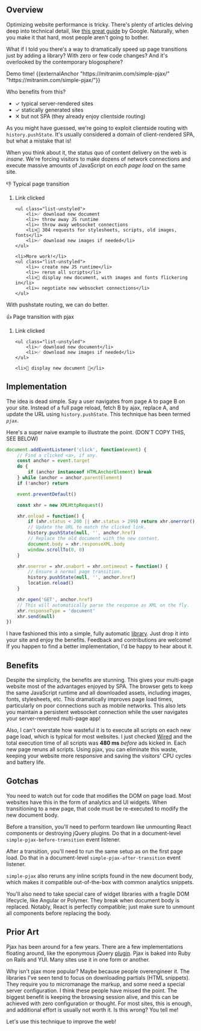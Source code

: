 ## Overview

Optimizing website performance is tricky. There's plenty of articles delving deep into technical detail, like [this great guide](https://developers.google.com/web/fundamentals/performance/critical-rendering-path/analyzing-crp?hl=en) by Google. Naturally, when you make it that hard, most people aren't going to bother.

What if I told you there's a way to dramatically speed up page transitions just by adding a library? With zero or few code changes? And it's overlooked by the contemporary blogosphere?

<p class="font-large">
    <span>Demo time!</span>
    {{externalAnchor "https://mitranim.com/simple-pjax/" "https://mitranim.com/simple-pjax/"}}
</p>

Who benefits from this?

<ul class="list-unstyled">
    <li><span class="fg-blue">✓</span> typical server-rendered sites</li>
    <li><span class="fg-blue">✓</span> statically generated sites</li>
    <li><span class="fg-red">✕</span> but not SPA (they already enjoy clientside routing)</li>
</ul>

As you might have guessed, we're going to exploit clientside routing with `history.pushState`. It's usually considered a domain of client-rendered SPA, but what a mistake that is!

When you think about it, the status quo of content delivery on the web is _insane_. We're forcing visitors to make dozens of network connections and execute massive amounts of JavaScript on _each page load_ on the same site.

<p class="font-large">👎 Typical page transition</p>

<ol>
    <li>Link clicked</li>

    <ul class="list-unstyled">
        <li>✅ download new document
        <li>💀 throw away JS runtime
        <li>💀 throw away websocket connections
        <li>💩 304 requests for stylesheets, scripts, old images, fonts</li>
        <li>✅ download new images if needed</li>
    </ul>

    <li>More work!</li>
    <ul class="list-unstyled">
        <li>💀 create new JS runtime</li>
        <li>💀 rerun all scripts</li>
        <li>🎂 display new document, with images and fonts flickering in</li>
        <li>💀 negotiate new websocket connections</li>
    </ul>
</ol>

With pushstate routing, we can do better.

<p class="font-large">👍 Page transition with pjax</p>

<ol>
    <li>Link clicked</li>

    <ul class="list-unstyled">
        <li>✅ download new document</li>
        <li>✅ download new images if needed</li>
    </ul>

    <li>🎂 display new document 🎉</li>
</ol>

## Implementation

The idea is dead simple. Say a user navigates from page A to page B on your site. Instead of a full page reload, fetch B by ajax, replace A, and update the URL using `history.pushState`. This technique has been termed _`pjax`_.

Here's a super naive example to illustrate the point. (DON'T COPY THIS, SEE BELOW)

```js
document.addEventListener('click', function(event) {
    // Find a clicked <a>, if any.
    const anchor = event.target
    do {
        if (anchor instanceof HTMLAnchorElement) break
    } while (anchor = anchor.parentElement)
    if (!anchor) return

    event.preventDefault()

    const xhr = new XMLHttpRequest()

    xhr.onload = function() {
        if (xhr.status < 200 || xhr.status > 299) return xhr.onerror()
        // Update the URL to match the clicked link.
        history.pushState(null, '', anchor.href)
        // Replace the old document with the new content.
        document.body = xhr.responseXML.body
        window.scrollTo(0, 0)
    }

    xhr.onerror = xhr.onabort = xhr.ontimeout = function() {
        // Ensure a normal page transition.
        history.pushState(null, '', anchor.href)
        location.reload()
    }

    xhr.open('GET', anchor.href)
    // This will automatically parse the response as XML on the fly.
    xhr.responseType = 'document'
    xhr.send(null)
})
```

I have fashioned this into a simple, fully automatic [library](https://github.com/mitranim/simple-pjax). Just drop it into your site and enjoy the benefits. Feedback and contributions are welcome! If you happen to find a better implementation, I'd be happy to hear about it.

## Benefits

Despite the simplicity, the benefits are stunning. This gives your multi-page website most of the advantages enjoyed by SPA. The browser gets to keep the same JavaScript runtime and all downloaded assets, including images, fonts, stylesheets, etc. This dramatically improves page load times, particularly on poor connections such as mobile networks. This also lets you maintain a persistent websocket connection while the user navigates your server-rendered multi-page app!

Also, I can't overstate how wasteful it is to execute all scripts on each new page load, which is typical for most websites. I just checked [Wired](https://wired.com) and the total execution time of all scripts was **480 ms** _before_ ads kicked in. Each new page reruns all scripts. Using pjax, you can eliminate this waste, keeping your website more responsive and saving the visitors' CPU cycles and battery life.

## Gotchas

You need to watch out for code that modifies the DOM on page load. Most websites have this in the form of analytics and UI widgets. When transitioning to a new page, that code must be re-executed to modify the new document body.

Before a transition, you'll need to perform teardown like unmounting React components or destroying jQuery plugins. Do that in a document-level `simple-pjax-before-transition` event listener.

After a transition, you'll need to run the same setup as on the first page load. Do that in a document-level `simple-pjax-after-transition` event listener.

`simple-pjax` also reruns any inline scripts found in the new document body, which makes it compatible out-of-the-box with common analytics snippets.

You'll also need to take special care of widget libraries with a fragile DOM lifecycle, like Angular or Polymer. They break when document body is replaced. Notably, React is perfectly compatible; just make sure to unmount all components before replacing the body.

## Prior Art

Pjax has been around for a few years. There are a few implementations floating around, like the eponymous jQuery [plugin](https://github.com/defunkt/jquery-pjax). Pjax is baked into Ruby on Rails and YUI. Many sites use it in one form or another.

Why isn't pjax more popular? Maybe because people overengineer it. The libraries I've seen tend to focus on downloading partials (HTML snippets). They require you to micromanage the markup, and some need a special server configuration. I think these people have missed the point. The biggest benefit is keeping the browsing session alive, and this can be achieved with zero configuration or thought. For most sites, this is enough, and additional effort is usually not worth it. Is this wrong? You tell me!

Let's use this technique to improve the web!
